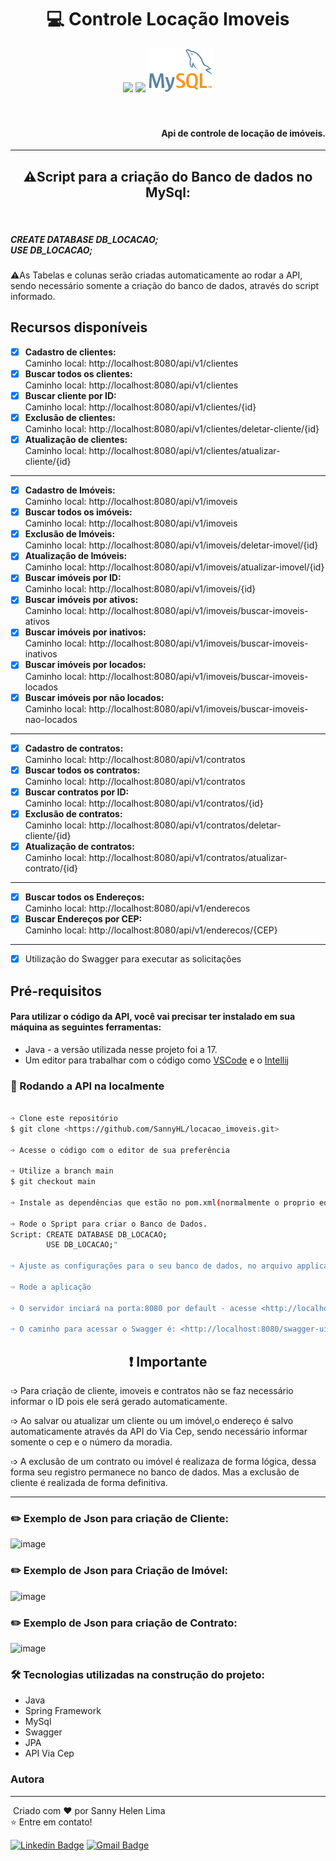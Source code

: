 
<h1 align="center">💻 Controle Locação Imoveis</h1>

<div align="center"><img src="https://cdn.jsdelivr.net/gh/devicons/devicon/icons/java/java-original-wordmark.svg" height="70px"/>
<img src="https://cdn.jsdelivr.net/gh/devicons/devicon/icons/spring/spring-original.svg" height="70px"/>
<img src="https://raw.githubusercontent.com/docker-library/docs/c408469abbac35ad1e4a50a6618836420eb9502e/mysql/logo.png" height="70px"/></div>
<br>
<br>
<h4 align="right">Api de controle de locação de imóveis.</h4>

---------------------------------

<h2 align="center">⚠️Script para a criação do Banco de dados no MySql:</h2> 
<br>
<h5>CREATE DATABASE DB_LOCACAO; <br> USE DB_LOCACAO;</h5>
⚠️As Tabelas e colunas serão criadas automaticamente ao rodar a API, sendo necessário somente a criação do banco de dados, através do script informado.

<br>
<h2>Recursos disponíveis</h2>

- [x] **Cadastro de clientes:**
<br>Caminho local: http://localhost:8080/api/v1/clientes
- [X] **Buscar todos os clientes:**
<br>Caminho local: http://localhost:8080/api/v1/clientes
- [X] **Buscar cliente por ID:**
<br>Caminho local: http://localhost:8080/api/v1/clientes/{id}
- [x] **Exclusão de clientes:**
<br>Caminho local: http://localhost:8080/api/v1/clientes/deletar-cliente/{id}
- [X] **Atualização de clientes:**
<br>Caminho local: http://localhost:8080/api/v1/clientes/atualizar-cliente/{id}
-----------------------------
- [x] **Cadastro de Imóveis:**
<br>Caminho local: http://localhost:8080/api/v1/imoveis
- [X] **Buscar todos os imóveis:**
<br>Caminho local: http://localhost:8080/api/v1/imoveis
- [x] **Exclusão de Imóveis:**
<br>Caminho local: http://localhost:8080/api/v1/imoveis/deletar-imovel/{id}
- [X] **Atualização de Imóveis:**
<br>Caminho local: http://localhost:8080/api/v1/imoveis/atualizar-imovel/{id}
- [X] **Buscar imóveis por ID:**
<br>Caminho local: http://localhost:8080/api/v1/imoveis/{id}
- [X] **Buscar imóveis por ativos:**
<br>Caminho local: http://localhost:8080/api/v1/imoveis/buscar-imoveis-ativos
- [X] **Buscar imóveis por inativos:**
<br>Caminho local: http://localhost:8080/api/v1/imoveis/buscar-imoveis-inativos
- [X] **Buscar imóveis por locados:**
<br>Caminho local: http://localhost:8080/api/v1/imoveis/buscar-imoveis-locados
- [X] **Buscar imóveis por não locados:**
<br>Caminho local: http://localhost:8080/api/v1/imoveis/buscar-imoveis-nao-locados
------------------------------
- [x] **Cadastro de contratos:**
<br>Caminho local: http://localhost:8080/api/v1/contratos
- [X] **Buscar todos os contratos:**
<br>Caminho local: http://localhost:8080/api/v1/contratos
- [X] **Buscar contratos por ID:**
<br>Caminho local: http://localhost:8080/api/v1/contratos/{id}
- [x] **Exclusão de contratos:**
<br>Caminho local: http://localhost:8080/api/v1/contratos/deletar-cliente/{id}
- [X] **Atualização de contratos:**
<br>Caminho local: http://localhost:8080/api/v1/contratos/atualizar-contrato/{id}
------------------------------
- [X] **Buscar todos os Endereços:**
<br>Caminho local: http://localhost:8080/api/v1/enderecos
- [X] **Buscar Endereços por CEP:**
<br>Caminho local: http://localhost:8080/api/v1/enderecos/{CEP}
------------------------------
- [X] Utilização do Swagger para executar as solicitações

<h2>Pré-requisitos</h2>

#### Para utilizar o código da API, você vai precisar ter instalado em sua máquina as seguintes ferramentas:
- Java - a versão utilizada nesse projeto foi a 17.
- Um editor para trabalhar com o código como [VSCode](https://code.visualstudio.com/) e o [Intellij](https://www.jetbrains.com/idea/download)

### 🎲 Rodando a API na localmente

```bash

➩ Clone este repositório
$ git clone <https://github.com/SannyHL/locacao_imoveis.git>

➩ Acesse o código com o editor de sua preferência

➩ Utilize a branch main
$ git checkout main

➩ Instale as dependências que estão no pom.xml(normalmente o proprio editor instala as dependências)

➩ Rode o Spript para criar o Banco de Dados. 
Script: CREATE DATABASE DB_LOCACAO; 
        USE DB_LOCACAO;"

➩ Ajuste as configurações para o seu banco de dados, no arquivo application.properties que se encontra dentro da pasta resource. 

➩ Rode a aplicação

➩ O servidor inciará na porta:8080 por default - acesse <http://localhost:8080>

➩ O caminho para acessar o Swagger é: <http://localhost:8080/swagger-ui/index.html#/>

```

<h2 align="center">❗ Importante<br></h2>

➩ Para criação de cliente, imoveis e contratos não se faz necessário informar o ID pois ele será gerado automaticamente.

➩ Ao salvar ou atualizar um cliente ou um imóvel,o endereço é salvo automaticamente através da API do Via Cep, sendo
necessário informar somente o cep e o número da moradia.

➩ A exclusão de um contrato ou imóvel é realizaza de forma lógica, dessa forma seu registro permanece no banco de dados. 
Mas a exclusão de cliente é realizada de forma definitiva. <br>

-----------------------------------

<h3>✏️ Exemplo de Json para criação de Cliente:<br></h3>

![image](https://user-images.githubusercontent.com/104280692/213899057-770d4a27-417f-4ccb-94d2-1c7c66905e2a.png)

<h3>✏️ Exemplo de Json para Criação de Imóvel:<br></h3>

![image](https://user-images.githubusercontent.com/104280692/213899141-154d563c-753d-4b06-af44-7c8de996d64a.png)

<h3>✏️ Exemplo de Json para criação de Contrato:<br></h3>

![image](https://user-images.githubusercontent.com/104280692/213900448-3a83df3b-f487-4218-9e31-c83ee43fee62.png)



### 🛠 Tecnologias utilizadas na construção do projeto:

- Java
- Spring Framework
- MySql
- Swagger
- JPA
- API Via Cep


### Autora
---

<img src="https://user-images.githubusercontent.com/104280692/194205159-83b3bca2-3f59-40cd-b909-9bb0b8e40825.png" width="250px;" alt=""/>
Criado com ❤️ por Sanny Helen Lima <br>
⭐ Entre em contato!
<br>


[![Linkedin Badge](https://img.shields.io/badge/-SannyHL-blue?style=flat-square&logo=Linkedin&logoColor=white&link=https://www.linkedin.com/in/sannyhelenlima/)](https://www.linkedin.com/in/sannyhelenlima) 
[![Gmail Badge](https://img.shields.io/badge/-sannyhelenlima@gmail.com-c14438?style=flat-square&logo=Gmail&logoColor=white&link=mailto:sannyhelenlima@gmail.com)](mailto:sannyhelenlima@gmail.com)
